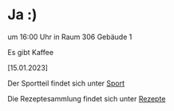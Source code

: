 
# Ja :)


um 16:00 Uhr in Raum 306 Gebäude 1

Es gibt Kaffee



<!---![image] Ein Bild vielleicht?als -->

[15.01.2023]


Der Sportteil findet sich unter [Sport](/sport.md)

Die Rezeptesammlung findet sich unter [Rezepte](/rezepte.md)



